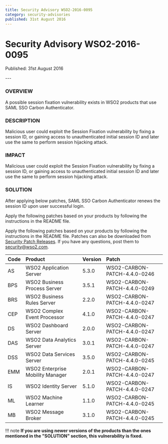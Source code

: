 ```yaml
---
title: Security Advisory WSO2-2016-0095
category: security-advisories
published: 31st August 2016
---
```


# Security Advisory WSO2-2016-0095

<p class="doc-info">Published: 31st August 2016</p>
---

### OVERVIEW
A possible session fixation vulnerability exists in WSO2 products that use SAML SSO Carbon Authenticator.


### DESCRIPTION
Malicious user could exploit the Session Fixation vulnerability by fixing a session ID, or gaining access to unauthenticated initial session ID and later use the same to perform session hijacking attack.


### IMPACT
Malicious user could exploit the Session Fixation vulnerability by fixing a session ID, or gaining access to unauthenticated initial session ID and later use the same to perform session hijacking attack.


### SOLUTION
After applying below patches, SAML SSO Carbon Authenticator renews the session ID upon user successful login.

Apply the following patches based on your products by following the instructions in the README file.

Apply the following patches based on your products by following the instructions in the README file. Patches can also be downloaded from [Security Patch Releases](https://wso2.com/security-patch-releases/). If you have any questions, post them to <security@wso2.com>.


| **Code** | **Product** | **Version** | **Patch** |
| :--- | :------ | :------ | :---- |
| AS | WSO2 Application Server | 5.3.0 | WSO2-CARBON-PATCH-4.4.0-0246 |
| BPS | WSO2 Business Process Server | 3.5.1 | WSO2-CARBON-PATCH-4.4.0-0249 |
| BRS | WSO2 Business Rules Server | 2.2.0 | WSO2-CARBON-PATCH-4.4.0-0247 |
| CEP | WSO2 Complex Event Processor | 4.1.0 | WSO2-CARBON-PATCH-4.4.0-0247 |
| DS | WSO2 Dashboard Server | 2.0.0 | WSO2-CARBON-PATCH-4.4.0-0247 |
| DAS | WSO2 Data Analytics Server | 3.0.1 | WSO2-CARBON-PATCH-4.4.0-0247 |
| DSS | WSO2 Data Services Server | 3.5.0 | WSO2-CARBON-PATCH-4.4.0-0245 |
| EMM | WSO2 Enterprise Mobility Manager | 2.0.1 | WSO2-CARBON-PATCH-4.4.0-0247
| IS | WSO2 Identity Server | 5.1.0 | WSO2-CARBON-PATCH-4.4.0-0247 |
| ML | WSO2 Machine Learner | 1.1.0 | WSO2-CARBON-PATCH-4.4.0-0245 |
| MB | WSO2 Message Broker | 3.1.0 | WSO2-CARBON-PATCH-4.4.0-0245 |


!!! note
    **If you are using newer versions of the products than the ones mentioned in the "SOLUTION" section, this vulnerability is fixed.**